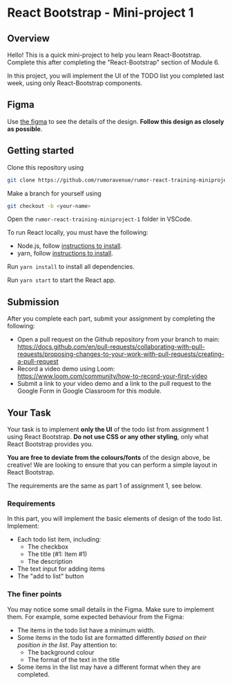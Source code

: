 
# React Bootstrap - Mini-project 1

## Overview
Hello! This is a quick mini-project to help you learn React-Bootstrap. Complete this after completing the "React-Bootstrap" section of Module 6. 

In this project, you will implement the UI of the TODO list you completed last week, using only React-Bootstrap components. 

##  Figma
Use [the figma](https://www.figma.com/file/jgwwR5Tdwd1JZOMKVPAGDN/React-Practicals?type=design&node-id=0%3A1&mode=dev&t=NF7A08PfE4qFjCcP-1) to see the details of the design. **Follow this design as closely as possible**. 

## Getting started

Clone this repository using 
```bash
git clone https://github.com/rumoravenue/rumor-react-training-miniproject-1.git
```

Make a branch for yourself using
```bash
git checkout -b <your-name>
```

Open the `rumor-react-training-miniproject-1` folder in VSCode.

To run React locally, you must have the following:
- Node.js, follow [instructions to install](https://nodejs.org/en/download).
- yarn, follow [instructions to install](https://classic.yarnpkg.com/lang/en/docs/install).

Run `yarn install` to install all dependencies. 

Run `yarn start` to start the React app.

## Submission
After you complete each part, submit your assignment by completing the following:
- Open a pull request on the Github repository from your branch to main: https://docs.github.com/en/pull-requests/collaborating-with-pull-requests/proposing-changes-to-your-work-with-pull-requests/creating-a-pull-request 
- Record a video demo using Loom: https://www.loom.com/community/how-to-record-your-first-video
- Submit a link to your video demo and a link to the pull request to the Google Form in Google Classroom for this module. 

## Your Task
Your task is to implement **only the UI** of the todo list from assignment 1 using React Bootstrap. **Do not use CSS or any other styling**, only what React Bootstrap provides you. 

**You are free to deviate from the colours/fonts** of the design above, be creative! We are looking to ensure that you can perform a simple layout in React Bootstrap.

The requirements are the same as part 1 of assignment 1, see below.

### Requirements

In this part, you will implement the basic elements of design of the todo list. Implement:
- Each todo list item, including:
  - The checkbox
  - The title (#1: Item #1)
  - The description
- The text input for adding items
- The "add to list" button

### The finer points
You may notice some small details in the Figma. Make sure to implement them. For example, some expected behaviour from the Figma:
- The items in the todo list have a minimum width.
- Some items in the todo list are formatted differently _based on their position in the list_. Pay attention to:
  - The background colour
  - The format of the text in the title
- Some items in the list may have a different format when they are completed. 